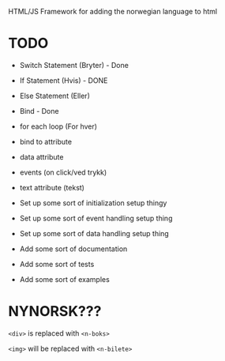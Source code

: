 HTML/JS Framework for adding the norwegian language to html


# TODO

- Switch Statement (Bryter) - Done
- If Statement (Hvis) - DONE
- Else Statement (Eller)
- Bind - Done
- for each loop (For hver)
- bind to attribute 
- data attribute
- events (on click/ved trykk)
- text attribute (tekst)

- Set up some sort of initialization setup thingy
- Set up some sort of event handling setup thing
- Set up some sort of data handling setup thing
- Add some sort of documentation
- Add some sort of tests
- Add some sort of examples


# NYNORSK???

`<div>` is replaced with `<n-boks>`

`<img>` will be replaced with `<n-bilete>`

